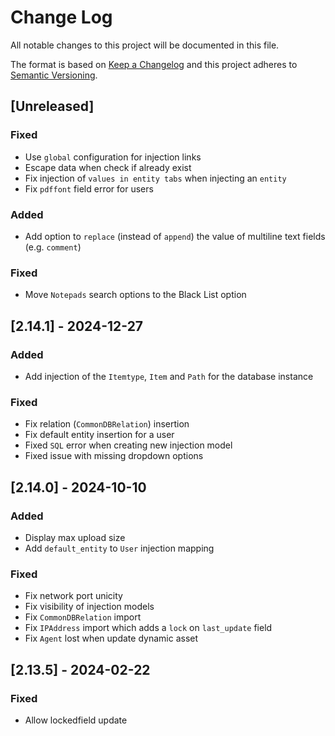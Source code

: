 # Change Log

All notable changes to this project will be documented in this file.

The format is based on [Keep a Changelog](http://keepachangelog.com/)
and this project adheres to [Semantic Versioning](http://semver.org/).

## [Unreleased]

### Fixed

- Use `global`  configuration for injection links
- Escape  data when check if already exist
- Fix injection of `values in entity tabs` when injecting an `entity`
- Fix `pdffont` field error for users

### Added

- Add option to `replace` (instead of `append`)  the value of multiline text fields (e.g. `comment`)

### Fixed

- Move `Notepads` search options to the Black List option

## [2.14.1] - 2024-12-27

### Added

- Add injection of the ```Itemtype```, ```Item``` and ```Path``` for the database instance

### Fixed

- Fix relation (`CommonDBRelation`) insertion
- Fix default entity insertion for a user
- Fixed `SQL` error when creating new injection model
- Fixed issue with missing dropdown options

## [2.14.0] - 2024-10-10

### Added

- Display max upload size
- Add ```default_entity``` to ```User``` injection mapping

### Fixed

- Fix network port unicity
- Fix visibility of injection models
- Fix ```CommonDBRelation``` import
- Fix ```IPAddress``` import which adds a ```lock``` on ```last_update``` field
- Fix ```Agent``` lost when update dynamic asset

## [2.13.5] - 2024-02-22


### Fixed

- Allow lockedfield update
